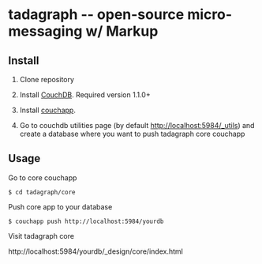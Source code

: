 tadagraph --  open-source micro-messaging w/ Markup
=============================================

Install
-------

1. Clone repository

2. Install [CouchDB](http://couchdb.apache.org/). Required version 1.1.0+

3. Install [couchapp](http://www.couchapp.org/page/installing).

4. Go to couchdb utilities page (by default [http://localhost:5984/_utils](http://localhost:5984/_utils)) and create a database where you want to push tadagraph core couchapp

Usage
-----

Go to core couchapp 

    $ cd tadagraph/core

Push core app to your database

    $ couchapp push http://localhost:5984/yourdb 

Visit tadagraph core

http://localhost:5984/yourdb/_design/core/index.html
